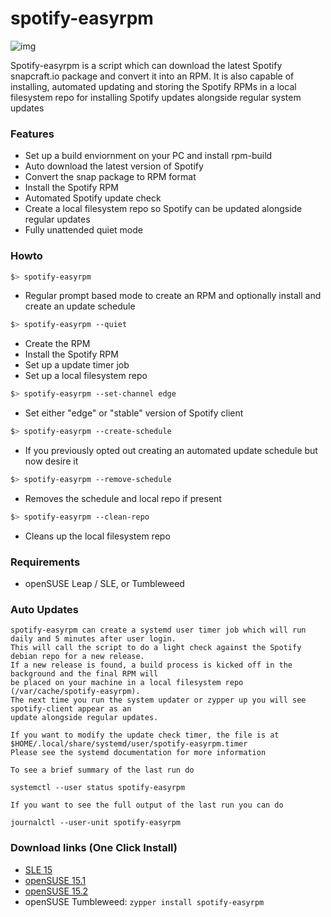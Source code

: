 # spotify-easyrpm

![img](https://i.imgur.com/y0tDlYD.png)

Spotify-easyrpm is a script which can download the latest Spotify snapcraft.io package and convert it into an RPM. 
It is also capable of installing, automated updating and storing the Spotify RPMs in a local filesystem repo
for installing Spotify updates alongside regular system updates


 ### Features

 * Set up a build enviornment on your PC and install rpm-build
 * Auto download the latest version of Spotify
 * Convert the snap package to RPM format
 * Install the Spotify RPM
 * Automated Spotify update check
 * Create a local filesystem repo so Spotify can be updated alongside regular updates
 * Fully unattended quiet mode


 ### Howto

```bash
$> spotify-easyrpm
```
  - Regular prompt based mode to create an RPM and optionally install and create an update schedule

```bash
$> spotify-easyrpm --quiet
```

  - Create the RPM
  - Install the Spotify RPM
  - Set up a update timer job
  - Set up a local filesystem repo

```bash
$> spotify-easyrpm --set-channel edge
```

  - Set either "edge" or "stable" version of Spotify client


```bash
$> spotify-easyrpm --create-schedule
```

  - If you previously opted out creating an automated update schedule but now desire it

```bash
$> spotify-easyrpm --remove-schedule
```

  - Removes the schedule and local repo if present

```bash
$> spotify-easyrpm --clean-repo
```

  - Cleans up the local filesystem repo


 ### Requirements

 * openSUSE Leap / SLE, or Tumbleweed


 ### Auto Updates

    spotify-easyrpm can create a systemd user timer job which will run daily and 5 minutes after user login. 
    This will call the script to do a light check against the Spotify debian repo for a new release.
    If a new release is found, a build process is kicked off in the background and the final RPM will
    be placed on your machine in a local filesystem repo (/var/cache/spotify-easyrpm).
    The next time you run the system updater or zypper up you will see spotify-client appear as an
    update alongside regular updates.

    If you want to modify the update check timer, the file is at $HOME/.local/share/systemd/user/spotify-easyrpm.timer
    Please see the systemd documentation for more information

    To see a brief summary of the last run do

    systemctl --user status spotify-easyrpm

    If you want to see the full output of the last run you can do

    journalctl --user-unit spotify-easyrpm


 ### Download links (One Click Install)

 * [SLE 15](https://software.opensuse.org/ymp/home:megamaced:spotify-easyrpm/SLE_15/spotify-easyrpm.ymp?base=SUSE%3ASLE-15%3AGA&query=spotify-easyrpm)
 * [openSUSE 15.1](https://software.opensuse.org/ymp/multimedia:apps/openSUSE_Leap_15.1/spotify-easyrpm.ymp?base=openSUSE%3ALeap%3A15.1&query=spotify-easyrpm)
 * [openSUSE 15.2](https://software.opensuse.org/ymp/multimedia:apps/openSUSE_Leap_15.2/spotify-easyrpm.ymp?base=openSUSE%3ALeap%3A15.2&query=spotify-easyrpm)
 * openSUSE Tumbleweed: `zypper install spotify-easyrpm`
